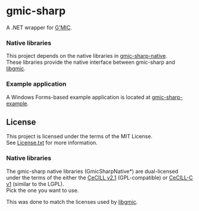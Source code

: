 # gmic-sharp

A .NET wrapper for [G'MIC](https://gmic.eu/).

### Native libraries

This project depends on the native libraries in [gmic-sharp-native](https://github.com/0xC0000054/gmic-sharp-native).   
These libraries provide the native interface between gmic-sharp and [libgmic](https://github.com/dtschump/gmic).

### Example application

A Windows Forms-based example application is located at [gmic-sharp-example](https://github.com/0xC0000054/gmic-sharp-example).

## License

This project is licensed under the terms of the MIT License.   
See [License.txt](License.txt) for more information.

### Native libraries

The gmic-sharp native libraries (GmicSharpNative*) are dual-licensed under the terms of the either the [CeCILL v2.1](https://cecill.info/licences/Licence_CeCILL_V2.1-en.html) (GPL-compatible) or [CeCILL-C v1](https://cecill.info/licences/Licence_CeCILL-C_V1-en.html) (similar to the LGPL).  
Pick the one you want to use.

This was done to match the licenses used by [libgmic](https://github.com/dtschump/gmic).
